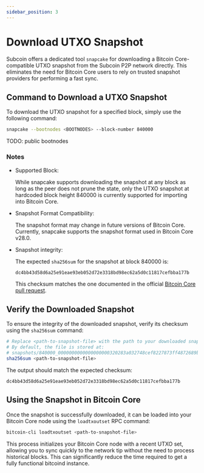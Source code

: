 ```yaml
---
sidebar_position: 3
---
```


# Download UTXO Snapshot

Subcoin offers a dedicated tool `snapcake` for downloading a Bitcoin Core-compatible UTXO snapshot from the Subcoin P2P network directly. This eliminates the need for Bitcoin Core users to rely on trusted snapshot providers for performing a fast sync.

## Command to Download a UTXO Snapshot

To download the UTXO snapshot for a specified block, simply use the following command:

```bash
snapcake --bootnodes <BOOTNODES> --block-number 840000
```

TODO: public bootnodes

### Notes

- Supported Block:

  While snapcake supports downloading the snapshot at any block as long as the peer does not prune the state, only the UTXO snapshot at hardcoded block height 840000 is currently supported for importing into Bitcoin Core.

- Snapshot Format Compatibility:

  The snapshot format may change in future versions of Bitcoin Core. Currently, snapcake supports the snapshot format used in Bitcoin Core v28.0.

- Snapshot integrity:

  The expected `sha256sum` for the snapshot at block 840000 is:

  ```text
  dc4bb43d58d6a25e91eae93eb052d72e3318bd98ec62a5d0c11817cefbba177b
  ```

  This checksum matches the one documented in the official [Bitcoin Core pull request](https://github.com/bitcoin/bitcoin/pull/28553#issue-1920247340).

## Verify the Downloaded Snapshot

To ensure the integrity of the downloaded snapshot, verify its checksum using the `sha256sum` command:

```bash
# Replace <path-to-snapshot-file> with the path to your downloaded snapshot.
# By default, the file is stored at:
# snapshots/840000_0000000000000000000320283a032748cef8227873ff4872689bf23f1cda83a5/snapshot.dat
sha256sum <path-to-snapshot-file>
```

The output should match the expected checksum:

```text
dc4bb43d58d6a25e91eae93eb052d72e3318bd98ec62a5d0c11817cefbba177b
```

## Using the Snapshot in Bitcoin Core

Once the snapshot is successfully downloaded, it can be loaded into your Bitcoin Core node using the `loadtxoutset` RPC command:

```bash
bitcoin-cli loadtxoutset <path-to-snapshot-file>
```

This process initializes your Bitcoin Core node with a recent UTXO set, allowing you to sync quickly to the network tip without the need to process historical blocks. This can significantly reduce the time required to get a fully functional bitcoind instance.
